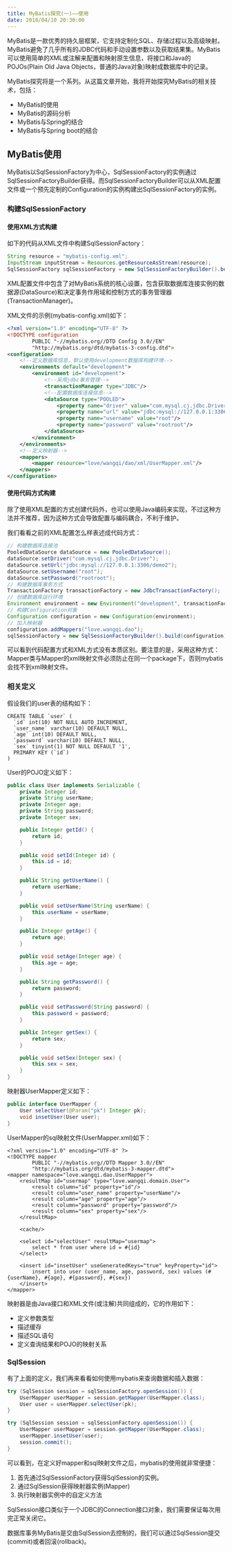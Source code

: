 ```yaml
---
title: MyBatis探究(一)——使用
date: 2018/04/10 20:30:00
---
```


MyBatis是一款优秀的持久层框架，它支持定制化SQL、存储过程以及高级映射。MyBatis避免了几乎所有的JDBC代码和手动设置参数以及获取结果集。MyBatis可以使用简单的XML或注解来配置和映射原生信息，将接口和Java的POJOs(Plain Old Java Objects，普通的Java对象)映射成数据库中的记录。

MyBatis探究将是一个系列。从这篇文章开始，我将开始探究MyBatis的相关技术，包括：

- MyBatis的使用
- MyBatis的源码分析
- MyBatis与Spring的结合
- MyBatis与Spring boot的结合

## MyBatis使用

MyBatis以SqlSessionFactory为中心，SqlSessionFactory的实例通过SqlSessionFactoryBuilder获得。而SqlSessionFactoryBuilder可以从XML配置文件或一个预先定制的Configuration的实例构建出SqlSessionFactory的实例。

### 构建SqlSessionFactory

#### 使用XML方式构建

如下的代码从XML文件中构建SqlSessionFactory：

```java
String resource = "mybatis-config.xml";
InputStream inputStream = Resources.getResourceAsStream(resource);
SqlSessionFactory sqlSessionFactory = new SqlSessionFactoryBuilder().build(inputStream);
```

XML配置文件中包含了对MyBatis系统的核心设置，包含获取数据库连接实例的数据源(DataSource)和决定事务作用域和控制方式的事务管理器(TransactionManager)。

XML文件的示例(mybatis-config.xml)如下：

```xml
<?xml version="1.0" encoding="UTF-8" ?>
<!DOCTYPE configuration
        PUBLIC "-//mybatis.org//DTD Config 3.0//EN"
        "http://mybatis.org/dtd/mybatis-3-config.dtd">
<configuration>
    <!--定义数据库信息，默认使用development数据库构建环境-->
    <environments default="development">
        <environment id="development">
            <!--采用jdbc事务管理-->
            <transactionManager type="JDBC"/>
            <!--配置数据库连接信息-->
            <dataSource type="POOLED">
                <property name="driver" value="com.mysql.cj.jdbc.Driver"/>
                <property name="url" value="jdbc:mysql://127.0.0.1:3306/demo2"/>
                <property name="username" value="root"/>
                <property name="password" value="rootroot"/>
            </dataSource>
        </environment>
    </environments>
    <!--定义映射器-->
    <mappers>
        <mapper resource="love/wangqi/dao/xml/UserMapper.xml"/>
    </mappers>
</configuration>
```

#### 使用代码方式构建

除了使用XML配置的方式创建代码外，也可以使用Java编码来实现，不过这种方法并不推荐，因为这种方式会导致配置与编码耦合，不利于维护。

我们看看之前的XML配置怎么样表述成代码方式：

```java
// 构建数据库连接池
PooledDataSource dataSource = new PooledDataSource();
dataSource.setDriver("com.mysql.cj.jdbc.Driver");
dataSource.setUrl("jdbc:mysql://127.0.0.1:3306/demo2");
dataSource.setUsername("root");
dataSource.setPassword("rootroot");
// 构建数据库事务方式
TransactionFactory transactionFactory = new JdbcTransactionFactory();
// 创建数据库运行环境
Environment environment = new Environment("development", transactionFactory, dataSource);
// 构建Configuration对象
Configuration configuration = new Configuration(environment);
// 加入映射器
configuration.addMappers("love.wangqi.dao");
sqlSessionFactory = new SqlSessionFactoryBuilder().build(configuration);
```

可以看到代码配置方式和XML方式没有本质区别。要注意的是，采用这种方式：Mapper类与Mapper的xml映射文件必须防止在同一个package下，否则mybatis会找不到xml映射文件。

### 相关定义

假设我们的user表的结构如下：

```
CREATE TABLE `user` (
  `id` int(10) NOT NULL AUTO_INCREMENT,
  `user_name` varchar(10) DEFAULT NULL,
  `age` int(10) DEFAULT NULL,
  `password` varchar(10) DEFAULT NULL,
  `sex` tinyint(1) NOT NULL DEFAULT '1',
  PRIMARY KEY (`id`)
)
```

User的POJO定义如下：

```java
public class User implements Serializable {
    private Integer id;
    private String userName;
    private Integer age;
    private String password;
    private Integer sex;

    public Integer getId() {
        return id;
    }

    public void setId(Integer id) {
        this.id = id;
    }

    public String getUserName() {
        return userName;
    }

    public void setUserName(String userName) {
        this.userName = userName;
    }

    public Integer getAge() {
        return age;
    }

    public void setAge(Integer age) {
        this.age = age;
    }

    public String getPassword() {
        return password;
    }

    public void setPassword(String password) {
        this.password = password;
    }

    public Integer getSex() {
        return sex;
    }

    public void setSex(Integer sex) {
        this.sex = sex;
    }
}
```

映射器UserMapper定义如下：

```java
public interface UserMapper {
    User selectUser(@Param("pk") Integer pk);
    void insetUser(User user);
}
```

UserMapper的sql映射文件(UserMapper.xml)如下：

```
<?xml version="1.0" encoding="UTF-8" ?>
<!DOCTYPE mapper
        PUBLIC "-//mybatis.org//DTD Mapper 3.0//EN"
        "http://mybatis.org/dtd/mybatis-3-mapper.dtd">
<mapper namespace="love.wangqi.dao.UserMapper">
    <resultMap id="usermap" type="love.wangqi.domain.User">
        <result column="id" property="id"/>
        <result column="user_name" property="userName"/>
        <result column="age" property="age"/>
        <result column="password" property="password"/>
        <result column="sex" property="sex"/>
    </resultMap>

    <cache/>

    <select id="selectUser" resultMap="usermap">
        select * from user where id = #{id}
    </select>

    <insert id="insetUser" useGeneratedKeys="true" keyProperty="id">
        insert into user (user_name, age, password, sex) values (#{userName}, #{age}, #{password}, #{sex})
    </insert>
</mapper>
```

映射器是由Java接口和XML文件(或注解)共同组成的，它的作用如下：

- 定义参数类型
- 描述缓存
- 描述SQL语句
- 定义查询结果和POJO的映射关系

### SqlSession

有了上面的定义，我们再来看看如何使用mybatis来查询数据和插入数据：

```java
try (SqlSession session = sqlSessionFactory.openSession()) {
    UserMapper userMapper = session.getMapper(UserMapper.class);
    User user = userMapper.selectUser(pk);
}

try (SqlSession session = sqlSessionFactory.openSession()) {
    UserMapper userMapper = session.getMapper(UserMapper.class);
    userMapper.insetUser(user);
    session.commit();
}
```

可以看到，在定义好mapper和sql映射文件之后，mybatis的使用就非常便捷：

1. 首先通过SqlSessionFactory获得SqlSession的实例。
2. 通过SqlSession获得映射器实例(Mapper)
3. 执行映射器实例中的自定义方法

SqlSession接口类似于一个JDBC的Connection接口对象，我们需要保证每次用完正常关闭它。

数据库事务MyBatis是交由SqlSession去控制的，我们可以通过SqlSession提交(commit)或者回滚(rollback)。


